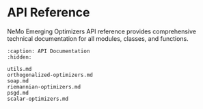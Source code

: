 # API Reference

NeMo Emerging Optimizers API reference provides comprehensive technical documentation for all modules, classes, and functions.

```{toctree}
:caption: API Documentation
:hidden:

utils.md
orthogonalized-optimizers.md
soap.md
riemannian-optimizers.md
psgd.md
scalar-optimizers.md
```
